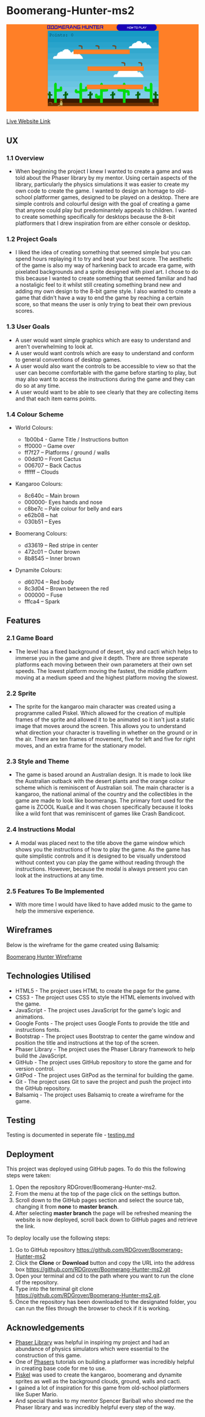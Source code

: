 # Boomerang-Hunter-ms2



![Game Screenshot](assets/readme-assets/screenshot.png)

[Live Website Link](https://rdgrover.github.io/Boomerang-Hunter-ms2/)

## UX

### 1.1 Overview 

* When beginning the project I knew I wanted to create a game and was told about the Phaser library by my mentor. Using certain aspects of the library, particularly the physics simulations it was easier to create my own code to create the game. I wanted to design an homage to old-school platformer games, designed to be played on a desktop. There are simple controls and colourful design with the goal of creating a game that anyone could play but predominantely appeals to children. I wanted to create something specifically for desktops because the 8-bit platformers that I drew inspiration from are either console or desktop.

### 1.2 Project Goals 

* I liked the idea of creating something that seemed simple but you can spend hours replaying it to try and beat your best score. The aesthetic of the game is also my way of harkening back to arcade era game, with pixelated backgrounds and a sprite designed with pixel art. I chose to do this because I wanted to create something that seemed familiar and had a nostaligic feel to it whilst still creating something brand new and adding my own design to the 8-bit game style. I also wanted to create a game that didn't have a way to end the game by reaching a certain score, so that means the user is only trying to beat their own previous scores. 

### 1.3 User Goals

* A user would want simple graphics which are easy to understand and aren't overwhelming to look at.
* A user would want controls which are easy to understand and conform to general conventions of desktop games.
* A user would also want the controls to be accessible to view so that the user can become comfortable with the game before starting to play, but may also want to access the instructions during the game and they can do so at any time.
* A user would want to be able to see clearly that they are collecting items and that each item earns points.

### 1.4 Colour Scheme

* World Colours:
  * 1b00b4 - Game Title / Instructions button
  * ff0000 – Game over
  * ff7f27 – Platforms / ground / walls
  * 00dd10 – Front Cactus
  * 006707 – Back Cactus 
  * ffffff – Clouds 

* Kangaroo Colours: 
  * 8c640c – Main brown 
  * 000000- Eyes hands and nose
  * c8be7c – Pale colour for belly and ears
  * e62b08 – hat 
  * 030b51 – Eyes 
  
* Boomerang Colours: 
  * d33619 – Red stripe in center
  * 472c01 – Outer brown
  * 8b8545 – Inner brown 
  
* Dynamite Colours: 
  * d60704 – Red body
  * 8c3d04 – Brown between the red 
  * 000000 – Fuse 
  * fffca4 – Spark 


## Features

### 2.1 Game Board

* The level has a fixed background of desert, sky and cacti which helps to immerse you in the game and give it depth. There are three seperate platforms each moving between their own parameters at their own set speeds. The lowest platform moving the fastest, the middle platform moving at a medium speed and the highest platform moving the slowest.

### 2.2 Sprite 

* The sprite for the kangaroo main character was created using a programme called Piskel. Which allowed for the creation of multiple frames of the sprite and allowed it to be animated so it isn't just a static image that moves around the screen. This allows you to understand what direction your character is travelling in whether on the ground or in the air. There are ten frames of movement, five for left and five for right moves, and an extra frame for the stationary model. 

### 2.3 Style and Theme

* The game is based around an Australian design. It is made to look like the Australian outback with the desert plants and the orange colour scheme which is reminiscent of Australian soil. The main character is a kangaroo, the national animal of the country and the collectibles in the game are made to look like boomerangs. The primary font used for the game is ZCOOL KuaiLe and it was chosen specifically because it looks like a wild font that was reminiscent of games like Crash Bandicoot. 

### 2.4 Instructions Modal

* A modal was placed next to the title above the game window which shows you the instructions of how to play the game. As the game has quite simplistic controls and it is designed to be visually understood without context you can play the game without reading through the instructions. However, because the modal is always present you can look at the instructions at any time. 


### 2.5 Features To Be Implemented 
  
  * With more time I would have liked to have added music to the game to help the immersive experience. 
  

## Wireframes

Below is the wireframe for the game created using Balsamiq:

[Boomerang Hunter Wireframe](assets/readme-assets/boomerang-wire.pdf)
  
## Technologies Utilised

* HTML5 - The project uses HTML to create the page for the game.
* CSS3 - The project uses CSS to style the HTML elements involved with the game.
* JavaScript - The project uses JavaScript for the game's logic and animations.
* Google Fonts - The project uses Google Fonts to provide the title and instructions fonts.
* Bootstrap - The project uses Bootstrap to center the game window and position the title and instructions at the top of the screen.
* Phaser Library - The project uses the Phaser Library framework to help build the JavaScript.
* GitHub - The project uses GitHub repository to store the game and for version control.
* GitPod - The project uses GitPod as the terminal for building the game.
* Git - The project uses Git to save the project and push the project into the GitHub repository.
* Balsamiq - The project uses Balsamiq to create a wireframe for the game.
  
  
## Testing

Testing is documented in seperate file - [testing.md](/testing.md)

## Deployment
 This project was deployed using GitHub pages. To do this the following steps were taken:
 1. Open the repository RDGrover/Boomerang-Hunter-ms2.
 1. From the menu at the top of the page click on the settings button.
 1. Scroll down to the GitHub pages section and select the source tab, changing it from **none** to **master branch**.
 1. After selecting **master branch** the page will be refreshed meaning the website is now deployed, scroll back down to GitHub pages and retrieve the link.
 
 To deploy locally use the following steps:
 1. Go to GitHub repository https://github.com/RDGrover/Boomerang-Hunter-ms2
 1. Click the **Clone** or **Download** button and copy the URL into the address box https://github.com/RDGrover/Boomerang-Hunter-ms2.git
 1. Open your terminal and cd to the path where you want to run the clone of the repository.
 1. Type into the terminal git clone https://github.com/RDGrover/Boomerang-Hunter-ms2.git.
 1. Once the repository has been downloaded to the designated folder, you can run the files through the browser to check if it is working.
  
## Acknowledgements
  
 * [Phaser Library](https://phaser.io/) was helpful in inspiring my project and had an abundance of physics simulators which were essential to the construction of this game.
 * One of [Phasers](https://phaser.io/tutorials/making-your-first-phaser-3-game) tutorials on building a platformer was incredibly helpful in creating base code for me to use.
 * [Piskel](https://www.piskelapp.com/) was used to create the kangaroo, boomerang and dynamite sprites as well as the background clouds, ground, walls and cacti.
 * I gained a lot of inspiration for this game from old-school platformers like Super Mario. 
 * And special thanks to my mentor Spencer Bariball who showed me the Phaser library and was incredibly helpful every step of the way.
